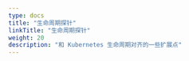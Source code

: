 ```yaml
---
type: docs
title: "生命周期探针"
linkTitle: "生命周期探针"
weight: 20
description: "和 Kubernetes 生命周期对齐的一些扩展点"
---
```



